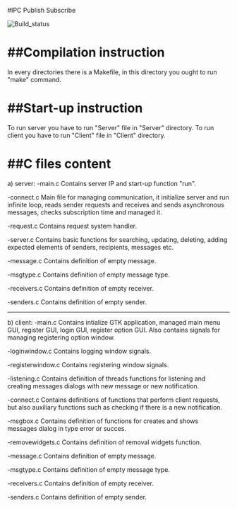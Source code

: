 #IPC Publish Subscribe 

![Build_status](https://travis-ci.org/ChairChandler/IPC-Publish-Subscribe.svg?branch=master)


##Compilation instruction
=======================

In every directories there is a Makefile, in this directory you ought to run "make" command.


##Start-up instruction
=======================

To run server you have to run "Server" file in "Server" directory.
To run client you have to run "Client" file in "Client" directory.


##C files content
======================
a) server:
-main.c	
Contains server IP and start-up function "run".

-connect.c 
Main file for managing communication, it initialize server and run infinite loop, reads sender requests and receives and sends asynchronous messages, checks subscription time and managed it.

-request.c
Contains request system handler.

-server.c
Contains basic functions for searching, updating, deleting, adding expected elements of senders, recipients, messages etc.

-message.c
Contains definition of empty message.

-msgtype.c
Contains definition of empty message type.

-receivers.c
Contains definition of empty receiver.

-senders.c
Contains definition of empty sender.

--------------------------
b) client:
-main.c
Contains intialize GTK application, managed main menu GUI, register GUI, login GUI, register option GUI. 
Also contains signals for managing registering option window.

-loginwindow.c
Contains logging window signals.

-registerwindow.c
Contains registering window signals.

-listening.c
Contains definition of threads functions for listening and creating messages dialogs with new message or new notification.

-connect.c
Contains definitions of functions that perform client requests, but also auxiliary functions such as checking if there is a new notification.

-msgbox.c
Contains definition of functions for creates and shows messages dialog in type error or succes.

-removewidgets.c
Contains definition of removal widgets function.

-message.c
Contains definition of empty message.

-msgtype.c
Contains definition of empty message type.

-receivers.c
Contains definition of empty receiver.

-senders.c
Contains definition of empty sender.
